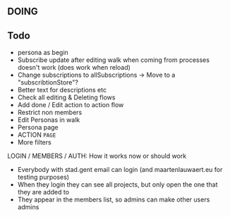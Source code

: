 ## DOING


## Todo
- persona as begin
- Subscribe update after editing walk when coming from processes doesn't work (does work when reload)
- Change subscriptions to allSubscriptions -> Move to a "subscribtionStore"?
- Better text for descriptions etc
- Check all editing & Deleting flows
- Add done / Edit action to action flow
- Restrict non members
- Edit Personas in walk
- Persona page
- ACTION `PAGE`
- More filters


LOGIN / MEMBERS / AUTH: How it works now or should work
- Everybody with stad.gent email can login (and maartenlauwaert.eu for testing purposes)
- When they login they can see all projects, but only open the one that they are added to
- They appear in the members list, so admins can make other users admins